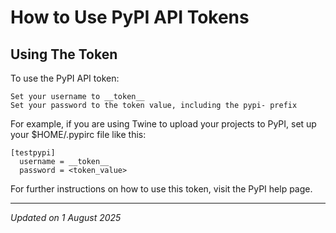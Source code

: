 # How to Use PyPI API Tokens

## Using The Token

To use the PyPI API token:
```
Set your username to __token__
Set your password to the token value, including the pypi- prefix
```

For example, if you are using Twine to upload your projects to PyPI, set up your $HOME/.pypirc file like this:
```
[testpypi]
  username = __token__
  password = <token_value>
```

For further instructions on how to use this token, visit the PyPI help page.

***

*Updated on 1 August 2025*

